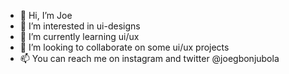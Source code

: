 - 👋 Hi, I’m Joe
- 👀 I’m interested in ui-designs
- 🌱 I’m currently learning ui/ux
- 💞️ I’m looking to collaborate on some ui/ux projects
- 📫 You can reach me on instagram and twitter @joegbonjubola

<!---
joegbonjubola/joegbonjubola is a ✨ special ✨ repository because its `README.md` (this file) appears on your GitHub profile.
You can click the Preview link to take a look at your changes.
--->
